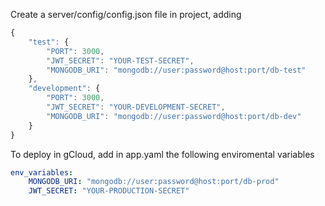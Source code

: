 Create a server/config/config.json file in project, adding

```javascript
{
    "test": {
        "PORT": 3000,
        "JWT_SECRET": "YOUR-TEST-SECRET",
        "MONGODB_URI": "mongodb://user:password@host:port/db-test"
    },
    "development": {
        "PORT": 3000,
        "JWT_SECRET": "YOUR-DEVELOPMENT-SECRET",
        "MONGODB_URI": "mongodb://user:password@host:port/db-dev"
    }
}
```
To deploy in gCloud, add in app.yaml the following enviromental variables

```yaml
env_variables:
    MONGODB_URI: "mongodb://user:password@host:port/db-prod"
    JWT_SECRET: "YOUR-PRODUCTION-SECRET"
```